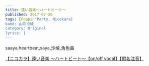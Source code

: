 ```yaml
---
title: 遠い音楽～ハートビート～
published: 2017-07-26
tags: [Poppin'Party, Nicokara]
band: 山吹沙綾
category: Original
lyrics: |
---
```

saaya,heartbeat,saya,沙绫,角色曲

<summary>
    <a href="https://www.bilibili.com/video/BV1e2pwzuEbE/">
        【ニコカラ】遠い音楽 ～ハートビート～【on/off vocal】【假名注音】
    </a>
</summary>
